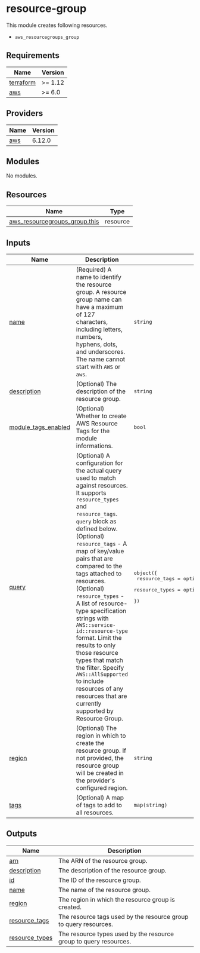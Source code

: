 # resource-group

This module creates following resources.

- `aws_resourcegroups_group`

<!-- BEGIN_TF_DOCS -->
## Requirements

| Name | Version |
|------|---------|
| <a name="requirement_terraform"></a> [terraform](#requirement\_terraform) | >= 1.12 |
| <a name="requirement_aws"></a> [aws](#requirement\_aws) | >= 6.0 |

## Providers

| Name | Version |
|------|---------|
| <a name="provider_aws"></a> [aws](#provider\_aws) | 6.12.0 |

## Modules

No modules.

## Resources

| Name | Type |
|------|------|
| [aws_resourcegroups_group.this](https://registry.terraform.io/providers/hashicorp/aws/latest/docs/resources/resourcegroups_group) | resource |

## Inputs

| Name | Description | Type | Default | Required |
|------|-------------|------|---------|:--------:|
| <a name="input_name"></a> [name](#input\_name) | (Required) A name to identify the resource group. A resource group name can have a maximum of 127 characters, including letters, numbers, hyphens, dots, and underscores. The name cannot start with `AWS` or `aws`. | `string` | n/a | yes |
| <a name="input_description"></a> [description](#input\_description) | (Optional) The description of the resource group. | `string` | `"Managed by Terraform."` | no |
| <a name="input_module_tags_enabled"></a> [module\_tags\_enabled](#input\_module\_tags\_enabled) | (Optional) Whether to create AWS Resource Tags for the module informations. | `bool` | `true` | no |
| <a name="input_query"></a> [query](#input\_query) | (Optional) A configuration for the actual query used to match against resources. It supports `resource_types` and `resource_tags`. `query` block as defined below.<br/>    (Optional) `resource_tags` - A map of key/value pairs that are compared to the tags attached to resources.<br/>    (Optional) `resource_types` - A list of resource-type specification strings with `AWS::service-id::resource-type` format. Limit the results to only those resource types that match the filter. Specify `AWS::AllSupported` to include resources of any resources that are currently supported by Resource Group. | <pre>object({<br/>    resource_tags  = optional(map(string), {})<br/>    resource_types = optional(list(string), ["AWS::AllSupported"])<br/>  })</pre> | `{}` | no |
| <a name="input_region"></a> [region](#input\_region) | (Optional) The region in which to create the resource group. If not provided, the resource group will be created in the provider's configured region. | `string` | `null` | no |
| <a name="input_tags"></a> [tags](#input\_tags) | (Optional) A map of tags to add to all resources. | `map(string)` | `{}` | no |

## Outputs

| Name | Description |
|------|-------------|
| <a name="output_arn"></a> [arn](#output\_arn) | The ARN of the resource group. |
| <a name="output_description"></a> [description](#output\_description) | The description of the resource group. |
| <a name="output_id"></a> [id](#output\_id) | The ID of the resource group. |
| <a name="output_name"></a> [name](#output\_name) | The name of the resource group. |
| <a name="output_region"></a> [region](#output\_region) | The region in which the resource group is created. |
| <a name="output_resource_tags"></a> [resource\_tags](#output\_resource\_tags) | The resource tags used by the resource group to query resources. |
| <a name="output_resource_types"></a> [resource\_types](#output\_resource\_types) | The resource types used by the resource group to query resources. |
<!-- END_TF_DOCS -->
